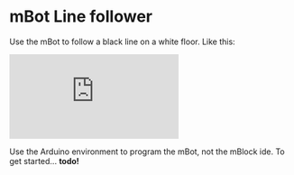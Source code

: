 # mBot Line follower

Use the mBot to follow a black line on a white floor. Like this:

<iframe src="https://www.youtube.com/embed/bwMmDUPhPLE" frameborder="0" allowfullscreen></iframe>

Use the Arduino environment to program the mBot, not the mBlock ide. To get started... **todo!**
